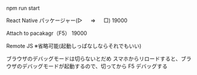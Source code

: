 npm run start

React Native パッケージャー(▷ 　 ⇒ 　 □)
19000

Attach to pacakagr（F5）
19000

Remote JS
※省略可能(起動しっぱなしならそれでもいい)

ブラウザのデバッグモードは切らないとだめ
スマホからリロードすると、ブラウザのデバッグモードが起動するので、切ってから F5 デバッグする
